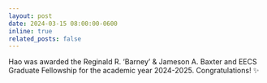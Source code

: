 ```yaml
---
layout: post
date: 2024-03-15 08:00:00-0600
inline: true
related_posts: false
---
```


Hao was awarded the Reginald R. ‘Barney’ & Jameson A. Baxter and EECS Graduate Fellowship for the academic year 2024-2025. Congratulations! :sparkles: